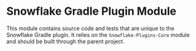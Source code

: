 # Snowflake Gradle Plugin Module

This module contains source code and tests that are unique to the Snowflake Gradle plugin.
It relies on the `Snowflake-Plugins-Core` module and should be built through the parent project. 